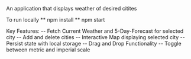 An application that displays weather of desired citites

To run locally 
** npm install
** npm start

Key Features:
-- Fetch Current Weather and 5-Day-Forecast for selected city
-- Add and delete cities
-- Interactive Map displaying selected city
-- Persist state with local storage
-- Drag and Drop Functionality
-- Toggle between metric and imperial scale
